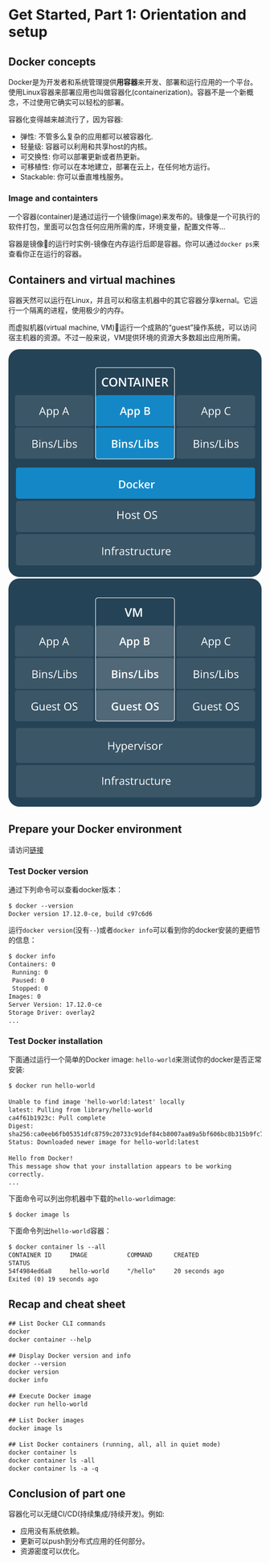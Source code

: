 # Get Started, Part 1: Orientation and setup

## Docker concepts

Docker是为开发者和系统管理提供**用容器**来开发、部署和运行应用的一个平台。使用Linux容器来部署应用也叫做容器化(containerization)。容器不是一个新概念，不过使用它确实可以轻松的部署。

容器化变得越来越流行了，因为容器:

- 弹性: 不管多么复杂的应用都可以被容器化.
- 轻量级: 容器可以利用和共享host的内核。
- 可交换性: 你可以部署更新或者热更新。
- 可移植性: 你可以在本地建立，部署在云上，在任何地方运行。
- Stackable: 你可以垂直堆栈服务。

### Image and containters

一个容器(container)是通过运行一个镜像(image)来发布的。镜像是一个可执行的软件打包，里面可以包含任何应用所需的库，环境变量，配置文件等...

容器是镜像的运行时实例-镜像在内存运行后即是容器。你可以通过`docker ps`来查看你正在运行的容器。

## Containers and virtual machines

容器天然可以运行在Linux，并且可以和宿主机器中的其它容器分享kernal。它运行一个隔离的进程，使用极少的内存。

而虚拟机器(virtual machine, VM)运行一个成熟的“guest”操作系统，可以访问宿主机器的资源。不过一般来说，VM提供环境的资源大多数超出应用所需。

![container.png](./Container.png)
![vm.png](./VM.png)

## Prepare your Docker environment

请访问[链接](https://docs.docker.com/get-started/#prepare-your-docker-environment)

### Test Docker version

通过下列命令可以查看docker版本：

```shell
$ docker --version
Docker version 17.12.0-ce, build c97c6d6
```

运行`docker version`(没有`--`)或者`docker info`可以看到你的docker安装的更细节的信息：

```shell
$ docker info
Containers: 0
 Running: 0
 Paused: 0
 Stopped: 0
Images: 0
Server Version: 17.12.0-ce
Storage Driver: overlay2
...
```

### Test Docker installation

下面通过运行一个简单的Docker image: `hello-world`来测试你的docker是否正常安装:

```shell
$ docker run hello-world

Unable to find image 'hello-world:latest' locally
latest: Pulling from library/hello-world
ca4f61b1923c: Pull complete
Digest: sha256:ca0eeb6fb05351dfc8759c20733c91def84cb8007aa89a5bf606bc8b315b9fc7
Status: Downloaded newer image for hello-world:latest

Hello from Docker!
This message show that your installation appears to be working correctly.
...
```

下面命令可以列出你机器中下载的`hello-world`image:

```shell
$ docker image ls
```

下面命令列出`hello-world`容器：

```shell
$ docker container ls --all
CONTAINER ID     IMAGE           COMMAND      CREATED            STATUS
54f4984ed6a8     hello-world     "/hello"     20 seconds ago     Exited (0) 19 seconds ago
```

## Recap and cheat sheet

```shell
## List Docker CLI commands
docker
docker container --help

## Display Docker version and info
docker --version
docker version
docker info

## Execute Docker image
docker run hello-world

## List Docker images
docker image ls

## List Docker containers (running, all, all in quiet mode)
docker container ls
docker container ls -all
docker container ls -a -q
```

## Conclusion of part one

容器化可以无缝CI/CD(持续集成/持续开发)。例如:

- 应用没有系统依赖。
- 更新可以push到分布式应用的任何部分。
- 资源密度可以优化。

